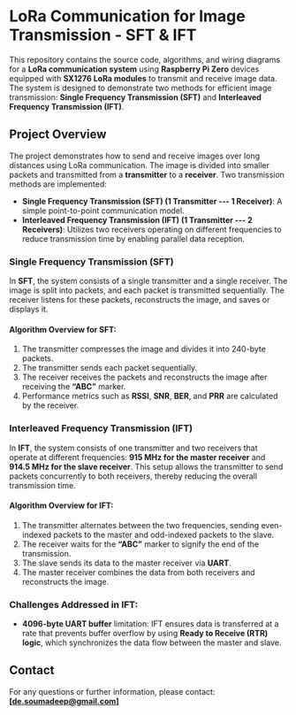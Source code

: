 # LoRa Communication for Image Transmission - SFT & IFT

This repository contains the source code, algorithms, and wiring diagrams for a **LoRa communication system** using **Raspberry Pi Zero** devices equipped with **SX1276 LoRa modules** to transmit and receive image data. The system is designed to demonstrate two methods for efficient image transmission: **Single Frequency Transmission (SFT)** and **Interleaved Frequency Transmission (IFT)**.

## Project Overview

The project demonstrates how to send and receive images over long distances using LoRa communication. The image is divided into smaller packets and transmitted from a **transmitter** to a **receiver**. Two transmission methods are implemented:

- **Single Frequency Transmission (SFT) (1 Transmitter --- 1 Receiver)**: A simple point-to-point communication model.
- **Interleaved Frequency Transmission (IFT) (1 Transmitter --- 2 Receivers)**: Utilizes two receivers operating on different frequencies to reduce transmission time by enabling parallel data reception.

### Single Frequency Transmission (SFT)

In **SFT**, the system consists of a single transmitter and a single receiver. The image is split into packets, and each packet is transmitted sequentially. The receiver listens for these packets, reconstructs the image, and saves or displays it.

#### Algorithm Overview for SFT:
1. The transmitter compresses the image and divides it into 240-byte packets.
2. The transmitter sends each packet sequentially.
3. The receiver receives the packets and reconstructs the image after receiving the **“ABC”** marker.
4. Performance metrics such as **RSSI**, **SNR**, **BER**, and **PRR** are calculated by the receiver.

### Interleaved Frequency Transmission (IFT)

In **IFT**, the system consists of one transmitter and two receivers that operate at different frequencies: **915 MHz for the master receiver** and **914.5 MHz for the slave receiver**. This setup allows the transmitter to send packets concurrently to both receivers, thereby reducing the overall transmission time.

#### Algorithm Overview for IFT:
1. The transmitter alternates between the two frequencies, sending even-indexed packets to the master and odd-indexed packets to the slave.
2. The receiver waits for the **“ABC”** marker to signify the end of the transmission.
3. The slave sends its data to the master receiver via **UART**.
4. The master receiver combines the data from both receivers and reconstructs the image.

### Challenges Addressed in IFT:
- **4096-byte UART buffer** limitation: IFT ensures data is transferred at a rate that prevents buffer overflow by using **Ready to Receive (RTR) logic**, which synchronizes the data flow between the master and slave.

## Contact
For any questions or further information, please contact: **[de.soumadeep@gmail.com]**
